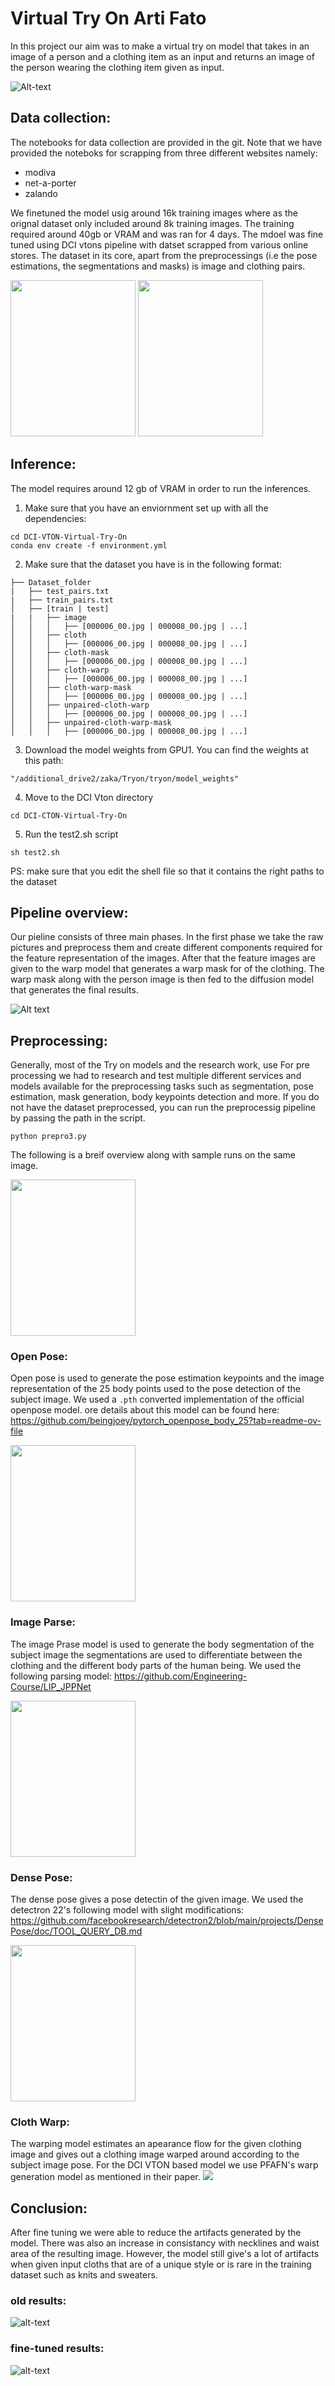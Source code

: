 # Virtual Try On Arti Fato 
In this project our aim was to make a virtual try on model that takes in an image of a person and a clothing item as an input and returns an image of the person wearing the clothing item given as input. 

![Alt-text](./images/usecase.jpg)


## Data collection: 
The notebooks for data collection are provided in the git. Note that we have provided the noteboks for scrapping from three different websites namely: 
- modiva
- net-a-porter
- zalando

We finetuned the model usig around 16k training images where as the orignal dataset only included around 8k training images. The training required around 40gb or VRAM and was ran for 4 days. 
The mdoel was fine tuned using DCI vtons pipeline with datset scrapped from various online stores. The dataset in its core, apart from the preprocessings (i.e the pose estimations, the segmentations and masks) is image and clothing pairs. 

<p> 
    <img src="/images/00006_00.jpg" width=200 height=250/>
    <img src= "/images/00006_002.jpg" width=200 height=250/>
</p>


## Inference: 
The model requires around 12 gb of VRAM in order to run the inferences.

1. Make sure that you have an enviornment set up with all the dependencies: 
```
cd DCI-VTON-Virtual-Try-On
conda env create -f environment.yml
```

2.  Make sure that the dataset you have is in the following format: 

```
├── Dataset_folder
|   ├── test_pairs.txt
|   ├── train_pairs.txt
│   ├── [train | test]
|   |   ├── image
│   │   │   ├── [000006_00.jpg | 000008_00.jpg | ...]
│   │   ├── cloth
│   │   │   ├── [000006_00.jpg | 000008_00.jpg | ...]
│   │   ├── cloth-mask
│   │   │   ├── [000006_00.jpg | 000008_00.jpg | ...]
│   │   ├── cloth-warp
│   │   │   ├── [000006_00.jpg | 000008_00.jpg | ...]
│   │   ├── cloth-warp-mask
│   │   │   ├── [000006_00.jpg | 000008_00.jpg | ...]
│   │   ├── unpaired-cloth-warp
│   │   │   ├── [000006_00.jpg | 000008_00.jpg | ...]
│   │   ├── unpaired-cloth-warp-mask
│   │   │   ├── [000006_00.jpg | 000008_00.jpg | ...]
```
3. Download the model weights from GPU1. You can find the weights at this path: 
```
"/additional_drive2/zaka/Tryon/tryon/model_weights"
```

4. Move to the DCI Vton directory
```
cd DCI-CTON-Virtual-Try-On
```
5. Run the test2.sh script 

```
sh test2.sh
```

PS: make sure that you edit the shell file so that it contains the right paths to the dataset



## Pipeline overview: 
Our pieline consists of three main phases. In the first phase we take the raw pictures and preprocess them and create different components required for the feature representation of the images. After that the feature images are given to the warp model that generates a warp mask for of the clothing. The warp mask along with the person image is then fed to the diffusion model that generates the final results. 




![Alt text](./images/workflow.jpeg)




## Preprocessing: 
Generally, most of the Try on models and the research work, use For pre processing we had to research and test multiple different services and models available for the preprocessing tasks such as segmentation, pose estimation, mask generation, body keypoints detection and more. 
If you do not have the dataset preprocessed, you can run the preprocessig pipeline by passing the path in the script. 
```
python prepro3.py
```

The following is a breif overview along with sample runs on the same image. 
<p>
<img src = "./images/image.jpg" width=200 height=250/>
</p>



### Open Pose: 
Open pose is used to generate the pose estimation keypoints and the image representation of the 25 body points used to the pose detection of the subject image. We used a ```.pth``` converted implementation of the official openpose model. ore details about this model can be found here: https://github.com/beingjoey/pytorch_openpose_body_25?tab=readme-ov-file
<p>
<img src = "./images/openpose_img.png" width=200 height=250/>
</p>

### Image Parse: 
The image Prase model is used to generate the body segmentation of the subject image the segmentations are used to differentiate between the clothing and the different body parts of the human being. We used the following parsing model: https://github.com/Engineering-Course/LIP_JPPNet
<p>
<img src = "./images/image_parse.png" width=200 height=250/>
</p>

### Dense Pose: 
The dense pose gives a pose detectin of the given image. We used the detectron 22's following model with slight modifications: https://github.com/facebookresearch/detectron2/blob/main/projects/DensePose/doc/TOOL_QUERY_DB.md
<p>
<img src = "./images/densepose.jpg" width=200 height=250/>
</p>

### Cloth Warp: 
The warping model estimates an apearance flow for the given clothing image and gives out a clothing image warped around according to the subject image pose. For the DCI VTON based model we use PFAFN's warp generation model as mentioned in their paper. 
<img src = "./images/results.jpeg" />





## Conclusion: 
After fine tuning we were able to reduce the artifacts generated by the model. There was also an increase in consistancy with necklines and waist area of the resulting image. However, the model still give's a lot of artifacts when given input cloths that are of a unique style or is rare in the training dataset such as knits and sweaters. 

### old results: 
![alt-text](./images/example1.jpg)

### fine-tuned results: 
![alt-text](./images/example2.jpg)
